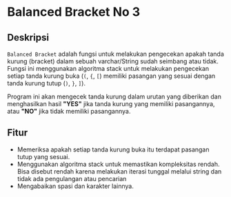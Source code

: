 # Balanced Bracket No 3

## Deskripsi

`Balanced Bracket` adalah fungsi untuk melakukan pengecekan apakah tanda kurung (bracket) dalam sebuah varchar/String sudah seimbang atau tidak. Fungsi ini menggunakan algoritma stack untuk melakukan pengecekan setiap tanda kurung buka (`(`, `{`, `[`) memiliki pasangan yang sesuai dengan tanda kurung tutup (`)`, `}`, `]`).

Program ini akan mengecek tanda kurung dalam urutan yang diberikan dan menghasilkan hasil **"YES"** jika tanda kurung yang memiliki pasangannya, atau **"NO"** jika tidak memiliki pasangannya.

## Fitur

- Memeriksa apakah setiap tanda kurung buka itu terdapat pasangan tutup yang sesuai.
- Menggunakan algoritma stack untuk memastikan kompleksitas rendah. Bisa disebut rendah karena melakukan iterasi tunggal melalui string dan tidak ada pengulangan atau pencarian
- Mengabaikan spasi dan karakter lainnya.
